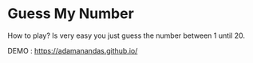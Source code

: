 # Guess My Number

How to play? Is very easy you just guess the number between 1 until 20.

DEMO : https://adamanandas.github.io/
